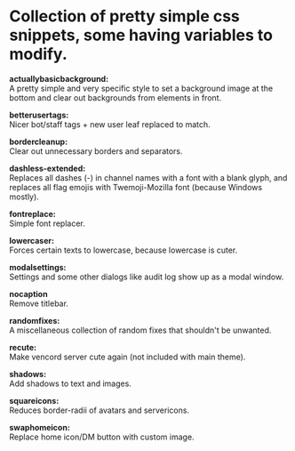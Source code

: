 # Collection of pretty simple css snippets, some having variables to modify.

**actuallybasicbackground:**  
A pretty simple and very specific style to set a background image at the bottom and clear out backgrounds from elements in front.

**betterusertags:**  
Nicer bot/staff tags + new user leaf replaced to match.

**bordercleanup:**  
Clear out unnecessary borders and separators.

**dashless-extended:**  
Replaces all dashes (-) in channel names with a font with a blank glyph, and replaces all flag emojis with Twemoji-Mozilla font (because Windows mostly).

**fontreplace:**  
Simple font replacer.

**lowercaser:**  
Forces certain texts to lowercase, because lowercase is cuter.

**modalsettings:**  
Settings and some other dialogs like audit log show up as a modal window.

**nocaption**  
Remove titlebar.

**randomfixes:**  
A miscellaneous collection of random fixes that shouldn't be unwanted.

**recute:**  
Make vencord server cute again (not included with main theme).

**shadows:**  
Add shadows to text and images.

**squareicons:**  
Reduces border-radii of avatars and servericons.

**swaphomeicon:**  
Replace home icon/DM button with custom image.
